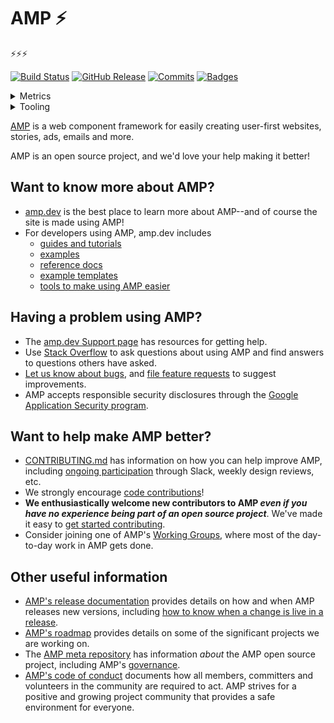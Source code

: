# AMP ⚡

⚡⚡⚡

[![Build Status](https://img.shields.io/circleci/build/github/ampproject/amphtml/main 'Build Status')](https://app.circleci.com/pipelines/github/ampproject/amphtml?branch=main)
[![GitHub Release](https://img.shields.io/github/release/ampproject/amphtml.svg?logo=GitHub&style=flat-square 'GitHub Release')](https://github.com/ampproject/amphtml/releases/latest)
[![Commits](https://img.shields.io/github/commit-activity/m/ampproject/amphtml.svg?logo=GitHub&style=flat-square 'Commits')](https://github.com/ampproject/amphtml/pulse/monthly)
[![Badges](https://img.shields.io/badge/badges-16-brightgreen?logo=GitHub&style=flat-square)](#)

<details>
<summary>
Metrics
  
</summary>

[![Absolute Code Coverage](https://img.shields.io/endpoint.svg?logo=Codecov&logoColor=white&style=flat-square&url=https%3A%2F%2Famp-project-metrics.appspot.com%2Fapi%2Fbadge%2FAbsoluteCoverageMetric 'Test coverage for the repository as computed by CodeCov')](https://codecov.io/gh/ampproject/amphtml/)
[![Cherrypick Issue Count](https://img.shields.io/endpoint.svg?logo=GitHub&logoColor=white&style=flat-square&url=https%3A%2F%2Famp-project-metrics.appspot.com%2Fapi%2Fbadge%2FCherrypickIssueCountMetric 'Number of cherry-pick issues in the last 90 days')](https://github.com/ampproject/amphtml/issues?utf8=%E2%9C%93&q=is%3Aissue+title%3A+%22Cherry-pick%22)
[![Release Granularity](https://img.shields.io/endpoint.svg?logo=GitHub&logoColor=white&style=flat-square&url=https%3A%2F%2Famp-project-metrics.appspot.com%2Fapi%2Fbadge%2FReleaseGranularityMetric 'Average commits per release over the last 90 days')](https://github.com/ampproject/amphtml/releases)

</details>

<details>
<summary>
Tooling

</summary>

[![Percy](https://img.shields.io/badge/%F0%9F%A6%94%20visual%20testing-Percy-violet.svg?style=flat-square 'Percy')](https://percy.io/ampproject/amphtml)
[![Prettier](https://img.shields.io/badge/code_style-Prettier-ff69b4.svg?logo=Prettier&logoColor=white&style=flat-square 'Prettier')](https://github.com/prettier/prettier)
[![Codecov](https://img.shields.io/badge/test_coverage-CodeCov-f01f7a.svg?logo=Codecov&logoColor=white&style=flat-square 'Codecov')](https://codecov.io/gh/ampproject/amphtml/)
[![LGTM](https://img.shields.io/lgtm/alerts/github/ampproject/amphtml.svg?logo=lgtm&style=flat-square 'LGTM')](https://lgtm.com/projects/g/ampproject/amphtml/)
[![Renovate](https://img.shields.io/badge/renovate-enabled-brightgreen.svg?logo=dependabot&style=flat-square 'Renovate')](https://renovateapp.com/)

</details>

[AMP](https://amp.dev) is a web component framework for easily creating user-first websites, stories, ads, emails and more.

AMP is an open source project, and we'd love your help making it better!

## Want to know more about AMP?

-   [amp.dev](https://amp.dev) is the best place to learn more about AMP--and of course the site is made using AMP!
-   For developers using AMP, amp.dev includes
    -   [guides and tutorials](https://amp.dev/documentation/guides-and-tutorials/)
    -   [examples](https://amp.dev/documentation/examples/)
    -   [reference docs](https://amp.dev/documentation/components/?format=websites)
    -   [example templates](https://amp.dev/documentation/templates/)
    -   [tools to make using AMP easier](https://amp.dev/documentation/tools)

## Having a problem using AMP?

-   The [amp.dev Support page](https://amp.dev/support/) has resources for getting help.
-   Use [Stack Overflow](http://stackoverflow.com/questions/tagged/amp-html) to ask questions about using AMP and find answers to questions others have asked.
-   [Let us know about bugs](https://github.com/ampproject/amphtml/blob/main/CONTRIBUTING.md#report-a-bug), and [file feature requests](https://github.com/ampproject/amphtml/blob/main/CONTRIBUTING.md#make-a-suggestion) to suggest improvements.
-   AMP accepts responsible security disclosures through the [Google Application Security program](https://www.google.com/about/appsecurity/).

## Want to help make AMP better?

-   [CONTRIBUTING.md](https://github.com/ampproject/amphtml/blob/main/CONTRIBUTING.md) has information on how you can help improve AMP, including [ongoing participation](https://github.com/ampproject/amphtml/blob/main/CONTRIBUTING.md#ongoing-participation) through Slack, weekly design reviews, etc.
-   We strongly encourage [code contributions](https://github.com/ampproject/amphtml/blob/main/contributing/contributing-code.md)!
-   **We enthusiastically welcome new contributors to AMP _even if you have no experience being part of an open source project_**. We've made it easy to [get started contributing](https://github.com/ampproject/amphtml/blob/main/CONTRIBUTING.md#get-started-with-open-source).
-   Consider joining one of AMP's [Working Groups](https://github.com/ampproject/meta/tree/main/working-groups), where most of the day-to-day work in AMP gets done.

## Other useful information

-   [AMP's release documentation](contributing/release-schedule.md) provides details on how and when AMP releases new versions, including [how to know when a change is live in a release](https://github.com/ampproject/amphtml/blob/main/contributing/release-schedule.md#determining-if-your-change-is-in-a-release).
-   [AMP's roadmap](https://amp.dev/community/roadmap) provides details on some of the significant projects we are working on.
-   The [AMP meta repository](https://github.com/ampproject/meta) has information _about_ the AMP open source project, including AMP's [governance](https://github.com/ampproject/meta/blob/main/GOVERNANCE.md).
-   [AMP's code of conduct](https://github.com/ampproject/meta/blob/main/CODE_OF_CONDUCT.md) documents how all members, committers and volunteers in the community are required to act. AMP strives for a positive and growing project community that provides a safe environment for everyone.
